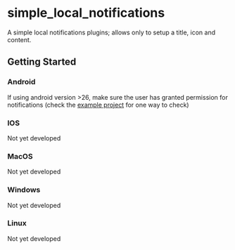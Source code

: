 # simple_local_notifications

A simple local notifications plugins; allows only to setup a title, icon and content.




## Getting Started

### Android

If using android version >26, make sure the user has granted permission for notifications (check the [example project](/example/) for one way to check)

### IOS

Not yet developed

### MacOS

Not yet developed

### Windows

Not yet developed

### Linux

Not yet developed